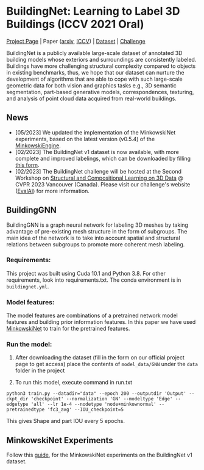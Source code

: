 # BuildingNet: Learning to Label 3D Buildings (ICCV 2021 Oral)

[Project Page](https://buildingnet.org/) | Paper ([arxiv](https://arxiv.org/abs/2110.04955), 
[ICCV](https://openaccess.thecvf.com/content/ICCV2021/html/Selvaraju_BuildingNet_Learning_To_Label_3D_Buildings_ICCV_2021_paper.html)) 
| [Dataset](https://forms.gle/jFQpoRzRkrTCaTzX8) | [Challenge](https://eval.ai/web/challenges/challenge-page/1938/overview) 

BuildingNet is a publicly available large-scale dataset of annotated 3D building models whose exteriors and surroundings 
are consistently labeled. Buildings have more challenging structural complexity compared to objects in existing benchmarks, 
thus, we hope that our dataset can nurture the development of algorithms that are able to cope with such large-scale geometric 
data for both vision and graphics tasks e.g., 3D semantic segmentation, part-based generative models, correspondences, texturing, 
and analysis of point cloud data acquired from real-world buildings.

## News
* [05/2023] We updated the implementation of the MinkowskiNet experiments, based on the latest version (v0.5.4) of the 
[MinkowskiEngine](https://github.com/NVIDIA/MinkowskiEngine/tree/v0.5.4).
* [02/2023] The BuildingNet v1 dataset is now available, with more complete and improved labelings, which can be downloaded 
by filling [this form](https://forms.gle/jFQpoRzRkrTCaTzX8).
* [02/2023] The BuildingNet challenge will be hosted at the Second Workshop on 
[Structural and Compositional Learning on 3D Data](https://struco3d.github.io/cvpr2023/) @ CVPR 2023 Vancouver (Canada).
Please visit our challenge's website ([EvalAI](https://eval.ai/web/challenges/challenge-page/1938/overview)) for more information.

## BuildingGNN

BuildingGNN is a graph neural network for labeling 3D meshes by taking advantage of pre-existing mesh structure
in the form of subgroups. The main idea of the network is to take into account spatial and structural relations between
subgroups to promote more coherent mesh labeling.

### Requirements:
This project was built using Cuda 10.1 and Python 3.8. For other requirements, look into requirements.txt. The conda 
environment is in `buildingnet.yml`.

### Model features:
The model features are combinations of a pretrained network model features and building prior information features.
In this paper we have used [MinkowskiNet](https://arxiv.org/abs/1904.08755) to train for the pretrained features.

### Run the model:

1. After downloading the dataset (fill in the form on our official project page to get access) place the contents of ```model_data/GNN``` 
under the ```data``` folder in the project

2. To run this model, execute command in run.txt
```
python3 train.py --datadir="data" --epoch 200 --outputdir 'Output' --ckpt_dir 'checkpoint' --normalization 'GN' --modeltype 'Edge' --edgetype 'all' --lr 1e-4 --nodetype 'node+minkownormal' --pretrainedtype 'fc3_avg' --IOU_checkpoint=5
```
This gives Shape and part IOU every 5 epochs.

## MinkowskiNet Experiments
Follow this [guide](MinkowskiNet/README.md), for the MinkowskiNet experiments on the BuildingNet v1 dataset.

